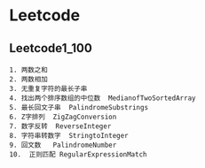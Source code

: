 # Leetcode
## Leetcode1_100
    1. 两数之和
    2. 两数相加
    3. 无重复字符的最长子串
    4. 找出两个排序数组的中位数  MedianofTwoSortedArray
    5. 最长回文子串  PalindromeSubstrings
    6. Z字排列  ZigZagConversion
    7. 数字反转  ReverseInteger
    8. 字符串转数字  StringtoInteger
    9. 回文数   PalindromeNumber
    10.  正则匹配 RegularExpressionMatch